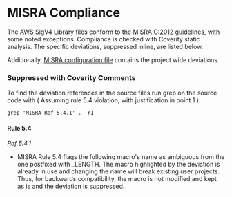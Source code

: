 # MISRA Compliance

The AWS SigV4 Library files conform to the [MISRA C:2012](https://www.misra.org.uk)
guidelines, with some noted exceptions. Compliance is checked with Coverity static analysis.
The specific deviations, suppressed inline, are listed below.

Additionally, [MISRA configuration file](https://github.com/aws/SigV4-for-AWS-IoT-embedded-sdk/blob/main/tools/coverity/misra.config) contains the project wide deviations.

### Suppressed with Coverity Comments
To find the deviation references in the source files run grep on the source code
with ( Assuming rule 5.4 violation; with justification in point 1 ):
```
grep 'MISRA Ref 5.4.1' . -rI
```

#### Rule 5.4
_Ref 5.4.1_

- MISRA Rule 5.4 flags the following macro's name as ambiguous from the
        one postfixed with _LENGTH. The macro highlighted by the deviation is already
        in use and changing the name will break existing user projects. Thus, for
        backwards compatibility, the macro is not modified and kept as is and the
        deviation is suppressed.
